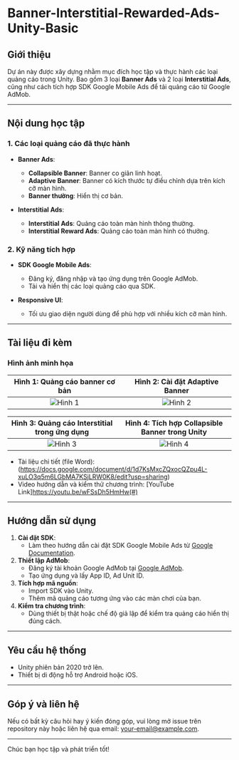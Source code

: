 # Banner-Interstitial-Rewarded-Ads-Unity-Basic

## Giới thiệu
Dự án này được xây dựng nhằm mục đích học tập và thực hành các loại quảng cáo trong Unity. Bao gồm 3 loại **Banner Ads** và 2 loại **Interstitial Ads**, cũng như cách tích hợp SDK Google Mobile Ads để tải quảng cáo từ Google AdMob.

---

## Nội dung học tập
### 1. Các loại quảng cáo đã thực hành
- **Banner Ads**:
  - **Collapsible Banner**: Banner co giãn linh hoạt.
  - **Adaptive Banner**: Banner có kích thước tự điều chỉnh dựa trên kích cỡ màn hình.
  - **Banner thường**: Hiển thị cơ bản.

- **Interstitial Ads**:
  - **Interstitial Ads**: Quảng cáo toàn màn hình thông thường.
  - **Interstitial Reward Ads**: Quảng cáo toàn màn hình có thưởng.

### 2. Kỹ năng tích hợp
- **SDK Google Mobile Ads**:
  - Đăng ký, đăng nhập và tạo ứng dụng trên Google AdMob.
  - Tải và hiển thị các loại quảng cáo qua SDK.
  
- **Responsive UI**:
  - Tối ưu giao diện người dùng để phù hợp với nhiều kích cỡ màn hình.

---

## Tài liệu đi kèm
### Hình ảnh minh họa
| **Hình 1**: Quảng cáo banner cơ bản  | **Hình 2**: Cài đặt Adaptive Banner |
|:--------------------------------------------------:|:-----------------------------------:|
| ![Hình 1](https://i.imgur.com/ZAv15SU.png)         | ![Hình 2](https://i.imgur.com/H3rwEAI.png)       |

| **Hình 3**: Quảng cáo Interstitial trong ứng dụng  | **Hình 4**: Tích hợp Collapsible Banner trong Unity |
|:--------------------------------------------------:|:-----------------------------------:|
| ![Hình 3](https://i.imgur.com/xD1Kacw.png)         | ![Hình 4](https://i.imgur.com/3Ed9kZH.png)       |

- Tài liệu chi tiết (file Word):(https://docs.google.com/document/d/1d7KsMxcZQxocQZpu4L-xuLO3q5m6LGbMA7KSjLRW0K8/edit?usp=sharing)
- Video hướng dẫn và kiểm thử chương trình: [YouTube Link]https://youtu.be/wFSsDh5HmHw(#)

---

## Hướng dẫn sử dụng
1. **Cài đặt SDK**: 
   - Làm theo hướng dẫn cài đặt SDK Google Mobile Ads từ [Google Documentation](https://developers.google.com/admob/unity/quick-start).
2. **Thiết lập AdMob**:
   - Đăng ký tài khoản Google AdMob tại [Google AdMob](https://apps.admob.com/).
   - Tạo ứng dụng và lấy App ID, Ad Unit ID.
3. **Tích hợp mã nguồn**:
   - Import SDK vào Unity.
   - Thêm mã quảng cáo tương ứng vào các màn chơi của bạn.
4. **Kiểm tra chương trình**:
   - Dùng thiết bị thật hoặc chế độ giả lập để kiểm tra quảng cáo hiển thị đúng cách.

---

## Yêu cầu hệ thống
- Unity phiên bản 2020 trở lên.
- Thiết bị di động hỗ trợ Android hoặc iOS.

---

## Góp ý và liên hệ
Nếu có bất kỳ câu hỏi hay ý kiến đóng góp, vui lòng mở issue trên repository này hoặc liên hệ qua email: [your-email@example.com](mailto:your-email@example.com).

---

Chúc bạn học tập và phát triển tốt!
